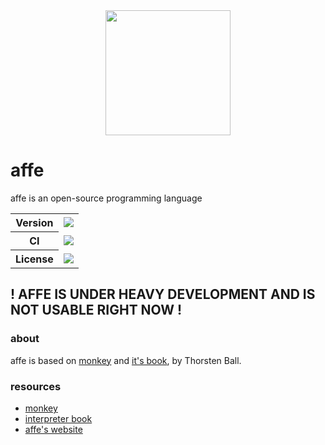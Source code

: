 <div align="center">
  <img height="200px" src="https://cdn.jsdelivr.net/gh/affe-lang/assets@master/fe%20heading.png">
</div>

# affe

affe is an open-source programming language

<table>
  <tr>
    <th>Version</th>
    <td><img src="https://img.shields.io/github/go-mod/go-version/affe-lang/affe?filename=go.mod" /></td>
  </tr>
  <tr>
    <th>CI</th>
    <td><img src="https://img.shields.io/github/actions/workflow/status/affe-lang/affe/go.yml" /></td>
  </tr>
  <tr>
    <th>License</th>
    <td><img src="https://img.shields.io/github/license/affe-lang/affe?label=license" /></td>
  </tr>
</table>

## ! AFFE IS UNDER HEAVY DEVELOPMENT AND IS NOT USABLE RIGHT NOW !

### about
affe is based on [monkey](https://monkeylang.org) and [it's book](https://interpreterbook.com), by Thorsten Ball.

### resources
* [monkey](https://monkeylang.org)
* [interpreter book](https://interpreterbook.com)
* [affe's website](https://affe-lang.github.io)

